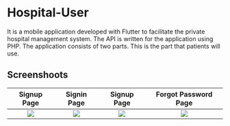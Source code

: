 # Hospital-User

It is a mobile application developed with Flutter to facilitate the private hospital management system. The API is written for the application using PHP. The application consists of two parts. This is the part that patients will use.

## Screenshoots

Signup Page               |  Signin Page               | Signup Page               |  Forgot Password Page
:-------------------------:|:-------------------------:|:-------------------------:|:-------------------------:
![](![signup_page](https://user-images.githubusercontent.com/96770787/175020168-1c0e1537-770c-4338-a0d7-fc75f568702e.png))|![](![signin_page](https://user-images.githubusercontent.com/96770787/175020561-a33434a4-4fda-4564-8612-8cd05084ee48.png))|![](![doctor_profile](https://user-images.githubusercontent.com/96770787/175020732-9e4c1f53-ec44-4ed3-901c-d1fd6199e04b.png))|![](![appointments](https://user-images.githubusercontent.com/96770787/175020927-2032e43a-c9f3-49e4-a586-e1a1201a4905.png))|



